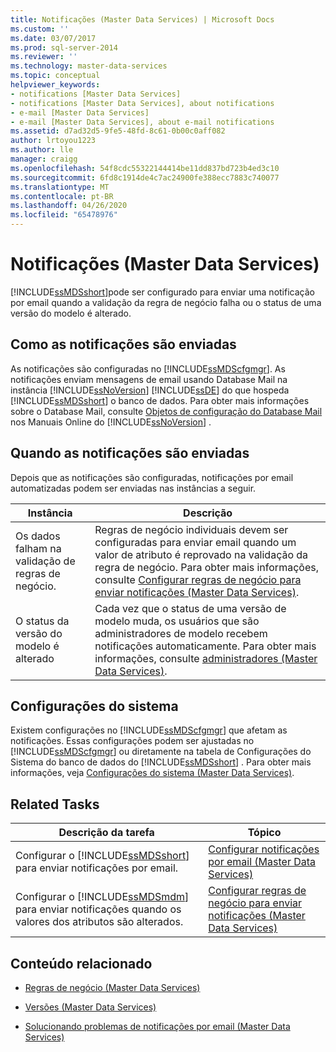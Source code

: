 ```yaml
---
title: Notificações (Master Data Services) | Microsoft Docs
ms.custom: ''
ms.date: 03/07/2017
ms.prod: sql-server-2014
ms.reviewer: ''
ms.technology: master-data-services
ms.topic: conceptual
helpviewer_keywords:
- notifications [Master Data Services]
- notifications [Master Data Services], about notifications
- e-mail [Master Data Services]
- e-mail [Master Data Services], about e-mail notifications
ms.assetid: d7ad32d5-9fe5-48fd-8c61-0b00c0aff082
author: lrtoyou1223
ms.author: lle
manager: craigg
ms.openlocfilehash: 54f8cdc55322144414be11dd837bd723b4ed3c10
ms.sourcegitcommit: 6fd8c1914de4c7ac24900fe388ecc7883c740077
ms.translationtype: MT
ms.contentlocale: pt-BR
ms.lasthandoff: 04/26/2020
ms.locfileid: "65478976"
---
```

# <a name="notifications-master-data-services"></a>Notificações (Master Data Services)
  [!INCLUDE[ssMDSshort](../includes/ssmdsshort-md.md)]pode ser configurado para enviar uma notificação por email quando a validação da regra de negócio falha ou o status de uma versão do modelo é alterado.  
  
## <a name="how-notifications-are-sent"></a>Como as notificações são enviadas  
 As notificações são configuradas no [!INCLUDE[ssMDScfgmgr](../includes/ssmdscfgmgr-md.md)]. As notificações enviam mensagens de email usando Database Mail na instância [!INCLUDE[ssNoVersion](../includes/ssnoversion-md.md)] [!INCLUDE[ssDE](../includes/ssde-md.md)] do que hospeda [!INCLUDE[ssMDSshort](../includes/ssmdsshort-md.md)] o banco de dados. Para obter mais informações sobre o Database Mail, consulte [Objetos de configuração do Database Mail](../relational-databases/database-mail/database-mail-configuration-objects.md) nos Manuais Online do [!INCLUDE[ssNoVersion](../includes/ssnoversion-md.md)] .  
  
## <a name="when-notifications-are-sent"></a>Quando as notificações são enviadas  
 Depois que as notificações são configuradas, notificações por email automatizadas podem ser enviadas nas instâncias a seguir.  
  
|Instância|Descrição|  
|--------------|-----------------|  
|Os dados falham na validação de regras de negócio.|Regras de negócio individuais devem ser configuradas para enviar email quando um valor de atributo é reprovado na validação da regra de negócio. Para obter mais informações, consulte [Configurar regras de negócio para enviar notificações &#40;Master Data Services&#41;](configure-business-rules-to-send-notifications-master-data-services.md).|  
|O status da versão do modelo é alterado|Cada vez que o status de uma versão de modelo muda, os usuários que são administradores de modelo recebem notificações automaticamente. Para obter mais informações, consulte [administradores &#40;Master Data Services&#41;](../../2014/master-data-services/administrators-master-data-services.md).|  
  
## <a name="system-settings"></a>Configurações do sistema  
 Existem configurações no [!INCLUDE[ssMDScfgmgr](../includes/ssmdscfgmgr-md.md)] que afetam as notificações. Essas configurações podem ser ajustadas no [!INCLUDE[ssMDScfgmgr](../includes/ssmdscfgmgr-md.md)] ou diretamente na tabela de Configurações do Sistema do banco de dados do [!INCLUDE[ssMDSshort](../includes/ssmdsshort-md.md)] . Para obter mais informações, veja [Configurações do sistema &#40;Master Data Services&#41;](../../2014/master-data-services/system-settings-master-data-services.md).  
  
## <a name="related-tasks"></a>Related Tasks  
  
|Descrição da tarefa|Tópico|  
|----------------------|-----------|  
|Configurar o [!INCLUDE[ssMDSshort](../includes/ssmdsshort-md.md)] para enviar notificações por email.|[Configurar notificações por email &#40;Master Data Services&#41;](../../2014/master-data-services/configure-email-notifications-master-data-services.md)|  
|Configurar o [!INCLUDE[ssMDSmdm](../includes/ssmdsmdm-md.md)] para enviar notificações quando os valores dos atributos são alterados.|[Configurar regras de negócio para enviar notificações &#40;Master Data Services&#41;](configure-business-rules-to-send-notifications-master-data-services.md)|  
  
## <a name="related-content"></a>Conteúdo relacionado  
  
-   [Regras de negócio &#40;Master Data Services&#41;](../../2014/master-data-services/business-rules-master-data-services.md)  
  
-   [Versões &#40;Master Data Services&#41;](../../2014/master-data-services/versions-master-data-services.md)  
  
-   [Solucionando problemas de notificações por email (Master Data Services)](https://social.technet.microsoft.com/wiki/contents/articles/troubleshooting-email-notifications-master-data-services.aspx)  
  
  
